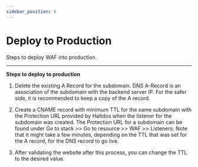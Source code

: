 ```yaml
---
sidebar_position: 8
---
```

# Deploy to Production

Steps to deploy WAF into production.

---

**Steps to deploy to production**

1. Delete the existing A Record for the subdomain. 
DNS A-Record is an association of the subdomain with the backend server IP. For the safer side, it is recommended to keep a  copy of the A record.

2. Create a CNAME record with minimum TTL for the    same subdomain with the Protection URL provided by Haltdos when the listener for the subdomain was created. The Protection URL for a subdomain can be found under Go to stack >> Go to resource >> WAF >> Listeners. Note that it might take a few minutes, depending on the TTL that was set for the A record, for the DNS record to go live.

3. After validating the website after this process, you can change the TTL to the desired value.
